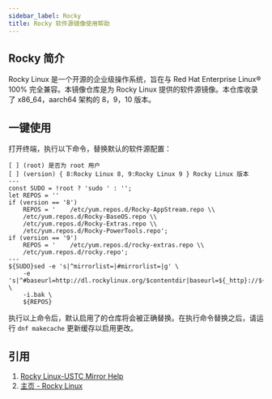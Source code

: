 ```yaml
---
sidebar_label: Rocky
title: Rocky 软件源镜像使用帮助
---
```


## Rocky 简介

Rocky Linux 是一个开源的企业级操作系统，旨在与 Red Hat Enterprise Linux® 100% 完全兼容。本镜像仓库是为 Rocky Linux 提供的软件源镜像。本仓库收录了 x86_64，aarch64 架构的 8，9，10 版本。

## 一键使用
打开终端，执行以下命令，替换默认的软件源配置：

```shell varcode
[ ] (root) 是否为 root 用户
[ ] (version) { 8:Rocky Linux 8, 9:Rocky Linux 9 } Rocky Linux 版本
---
const SUDO = !root ? 'sudo ' : '';
let REPOS = ''
if (version == '8') 
    REPOS = '    /etc/yum.repos.d/Rocky-AppStream.repo \\
    /etc/yum.repos.d/Rocky-BaseOS.repo \\
    /etc/yum.repos.d/Rocky-Extras.repo \\
    /etc/yum.repos.d/Rocky-PowerTools.repo';
if (version == '9') 
    REPOS = '    /etc/yum.repos.d/rocky-extras.repo \\
    /etc/yum.repos.d/rocky.repo';
---
${SUDO}sed -e 's|^mirrorlist=|#mirrorlist=|g' \ 
    -e 's|^#baseurl=http://dl.rockylinux.org/$contentdir|baseurl=${_http}://${_domain}/rocky|g' \ 
    -i.bak \ 
    ${REPOS}
```

执行以上命令后，默认启用了的仓库将会被正确替换。在执行命令替换之后，请运行 `dnf makecache` 更新缓存以启用更改。

## 引用
1. [Rocky Linux-USTC Mirror Help](https://mirrors.ustc.edu.cn/help/rocky.html)
2. [主页 - Rocky Linux](https://rockylinux.org/zh-CN)
